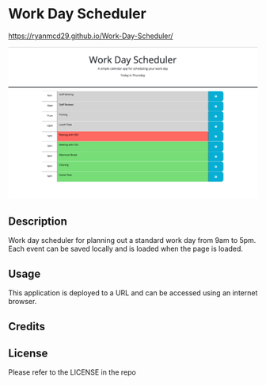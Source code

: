 # Work Day Scheduler
https://ryanmcd29.github.io/Work-Day-Scheduler/

![Screenshot of program](assets/images/Screenshot.png)

## Description
Work day scheduler for planning out a standard work day from 9am to 5pm. Each event can be saved locally and is loaded when the page is loaded.

## Usage
This application is deployed to a URL and can be accessed using an internet browser. 

## Credits

## License
Please refer to the LICENSE in the repo